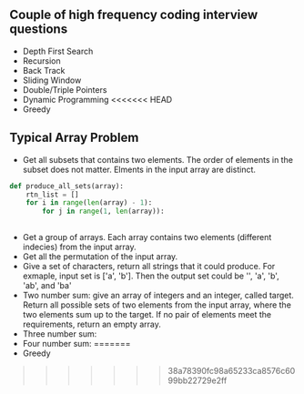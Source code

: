 ## Couple of high frequency coding interview questions
* Depth First Search
* Recursion
* Back Track
* Sliding Window
* Double/Triple Pointers
* Dynamic Programming
<<<<<<< HEAD
* Greedy
## Typical Array Problem

* Get all subsets that contains two elements. The order of elements in the subset does not matter. Elments in the input array are distinct.
```python
def produce_all_sets(array):
    rtn_list = []
    for i in range(len(array) - 1):
        for j in range(1, len(array)):
            


```


* Get a group of arrays. Each array contains two elements (different indecies) from the input array. 
* Get all the permutation of the input array. 
* Give a set of characters, return all strings that it could produce. For exmaple, input set is ['a', 'b']. Then the output set could be '', 'a', 'b', 'ab', and 'ba'
* Two number sum: give an array of integers and an integer, called target. Return all possible sets of two elements from the input array, where the two elements sum up to the target. If no pair of elements meet the requirements, return an empty array.
* Three number sum: 
* Four number sum: 
=======
* Greedy
>>>>>>> 38a78390fc98a65233ca8576c6099bb22729e2ff
